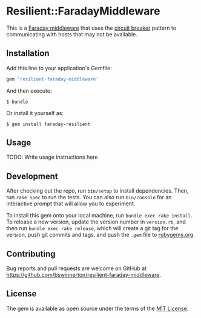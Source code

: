 # Resilient::FaradayMiddleware

This is a [Faraday middleware][middleware] that uses the [circuit
breaker][circuit-breaker] pattern to communicating with hosts that may not be
available.

## Installation

Add this line to your application's Gemfile:

```ruby
gem 'resilient-faraday-middleware'
```

And then execute:

    $ bundle

Or install it yourself as:

    $ gem install faraday-resilient

## Usage

TODO: Write usage instructions here

## Development

After checking out the repo, run `bin/setup` to install dependencies. Then, run
`rake spec` to run the tests. You can also run `bin/console` for an interactive
prompt that will allow you to experiment.

To install this gem onto your local machine, run `bundle exec rake install`. To
release a new version, update the version number in `version.rb`, and then run
`bundle exec rake release`, which will create a git tag for the version, push
git commits and tags, and push the `.gem` file to
[rubygems.org](https://rubygems.org).

## Contributing

Bug reports and pull requests are welcome on GitHub at
https://github.com/bswinnerton/resilient-faraday-middleware.

## License

The gem is available as open source under the terms of the [MIT License](http://opensource.org/licenses/MIT).

[middleware]: https://github.com/lostisland/faraday#writing-middleware
[circuit-breaker]: https://martinfowler.com/bliki/CircuitBreaker.html
[resilient]: https://github.com/jnunemaker/resilient
